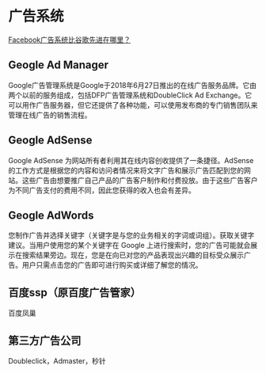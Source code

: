 # 广告系统

[Facebook广告系统比谷歌先进在哪里？](https://www.zhihu.com/question/29847912)

## Geogle Ad Manager

Google广告管理系统是Google于2018年6月27日推出的在线广告服务品牌。它由两个以前的服务组成，包括DFP广告管理系统和DoubleClick Ad Exchange。它可以用作广告服务器，但它还提供了各种功能，可以使用发布商的专门销售团队来管理在线广告的销售流程。

## Geogle AdSense

Google AdSense 为网站所有者利用其在线内容创收提供了一条捷径。AdSense 的工作方式是根据您的内容和访问者情况来将文字广告和展示广告匹配到您的网站。这些广告由想要推广自己产品的广告客户制作和付费投放。由于这些广告客户为不同广告支付的费用不同，因此您获得的收入也会有差异。

## Geogle AdWords

您制作广告并选择关键字（关键字是与您的业务相关的字词或词组）。获取关键字建议。当用户使用您的某个关键字在 Google 上进行搜索时，您的广告可能就会展示在搜索结果旁边。现在，您是在向已对您的产品表现出兴趣的目标受众展示广告。用户只需点击您的广告即可进行购买或详细了解您的情况。

## 百度ssp（原百度广告管家）

百度凤巢

## 第三方广告公司

Doubleclick，Admaster，秒针
